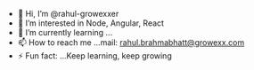 - 👋 Hi, I’m @rahul-growexxer
- 👀 I’m interested in Node, Angular, React
- 🌱 I’m currently learning ...
- 📫 How to reach me ...mail: rahul.brahmabhatt@growexx.com
- ⚡ Fun fact: ...Keep learning, keep growing

<!---
rahul-growexxer/rahul-growexxer is a ✨ special ✨ repository because its `README.md` (this file) appears on your GitHub profile.
You can click the Preview link to take a look at your changes.
--->
